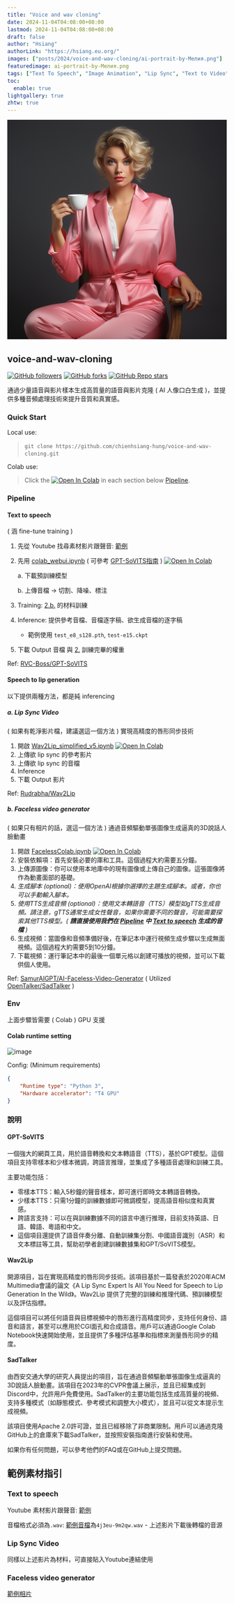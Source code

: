 ```yaml
---
title: "Voice and wav cloning"
date: 2024-11-04T04:08:00+08:00
lastmod: 2024-11-04T04:08:00+08:00
draft: false
author: "Hsiang"
authorLink: "https://hsiang.eu.org/"
images: ["posts/2024/voice-and-wav-cloning/ai-portrait-by-Мелия.png"]
featuredimage: ai-portrait-by-Мелия.png
tags: ["Text To Speech", "Image Animation", "Lip Sync", "Text to Video", "Text To Video Ai"]
toc:
  enable: true
lightgallery: true
zhtw: true
---
```

![ai-portrait-by-Мелия.png](ai-portrait-by-Мелия.png "ai portrait by Мелия")
## voice-and-wav-cloning
<a href="https://github.com/chienhsiang-hung"><img alt="GitHub followers" src="https://img.shields.io/github/followers/chienhsiang-hung"></a>
<a href="https://github.com/chienhsiang-hung/voice-and-wav-cloning/fork"><img alt="GitHub forks" src="https://img.shields.io/github/forks/chienhsiang-hung/voice-and-wav-cloning"></a>
<a href="https://github.com/chienhsiang-hung/voice-and-wav-cloning"><img alt="GitHub Repo stars" src="https://img.shields.io/github/stars/chienhsiang-hung/voice-and-wav-cloning"></a>

通過少量語音與影片樣本生成高質量的語音與影片克隆 ( AI 人像口白生成 )，並提供多種音頻處理技術來提升音質和真實感。
### Quick Start
Local use:
> `git clone https://github.com/chienhsiang-hung/voice-and-wav-cloning.git`

Colab use:
> Click the [![Open In Colab](https://colab.research.google.com/assets/colab-badge.svg)](https://github.com/chienhsiang-hung/voice-and-wav-cloning) in each section below [Pipeline](#Pipeline).

### Pipeline
#### Text to speech
( 涵 fine-tune training )
1. 先從 Youtube 找尋素材影片跟聲音: [範例](https://m.youtube.com/watch?v=2cUEZfT6w3k)

<a id="my2"></a>

2. 先用 [colab_webui.ipynb](https://github.com/chienhsiang-hung/voice-and-wav-cloning/blob/main/colab_webui.ipynb) ( 可參考 [GPT-SoVITS指南](https://www.yuque.com/baicaigongchang1145haoyuangong/ib3g1e/zqbopihzr6eqoyl8) ) [![Open In Colab](https://colab.research.google.com/assets/colab-badge.svg)](https://colab.research.google.com/github/chienhsiang-hung/voice-and-wav-cloning/blob/main/colab_webui.ipynb)

    a. 下載預訓練模型

    <a id="my2b"></a>

    b. 上傳音檔 -> 切割、降噪、標注
4. Training: [2.b.](#my2b) 的材料訓練
5. Inference: 提供參考音檔、音檔逐字稿、欲生成音檔的逐字稿

    - 範例使用 `test_e8_s128.pth`, `test-e15.ckpt`
6. 下載 Output 音檔 與 [2.](#my2) 訓練完畢的權重

Ref: [RVC-Boss/GPT-SoVITS](https://github.com/RVC-Boss/GPT-SoVITS)
#### Speech to lip generation
以下提供兩種方法，都是純 inferencing
##### a. Lip Sync Video
( 如果有乾淨影片檔，建議選這一個方法 ) 實現高精度的唇形同步技術

1. 開啟 [Wav2Lip_simplified_v5.ipynb](https://github.com/chienhsiang-hung/voice-and-wav-cloning/blob/main/Wav2Lip_simplified_v5.ipynb) [![Open In Colab](https://colab.research.google.com/assets/colab-badge.svg)](https://colab.research.google.com/github/chienhsiang-hung/voice-and-wav-cloning/blob/main/Wav2Lip_simplified_v5.ipynb)
2. 上傳欲 lip sync 的參考影片
3. 上傳欲 lip sync 的音檔
4. Inference
5. 下載 Output 影片

Ref: [Rudrabha/Wav2Lip](https://github.com/Rudrabha/Wav2Lip)
##### b. Faceless video generator
( 如果只有相片的話，選這一個方法 ) 通過音頻驅動單張圖像生成逼真的3D說話人臉動畫

1. 開啟 [FacelessColab.ipynb](https://github.com/chienhsiang-hung/voice-and-wav-cloning/blob/main/FacelessColab.ipynb) [![Open In Colab](https://colab.research.google.com/assets/colab-badge.svg)](https://colab.research.google.com/github/chienhsiang-hung/voice-and-wav-cloning/blob/main/FacelessColab.ipynb)
2. 安裝依賴項：首先安裝必要的庫和工具。這個過程大約需要五分鐘。
3. 上傳源圖像：你可以使用本地庫中的現有圖像或上傳自己的圖像。這張圖像將作為動畫面部的基礎。
4. *生成腳本 (optional)：使用OpenAI根據你選擇的主題生成腳本。或者，你也可以手動輸入腳本。*
5. _使用TTS生成音頻 (optional)：使用文本轉語音（TTS）模型如gTTS生成音頻。請注意，gTTS通常生成女性聲音，如果你需要不同的聲音，可能需要探索其他TTS模型。( **請直接使用我們在 [Pipeline](#Pipeline) 中 [Text to speech](#Text-to-speech) 生成的音檔** )_
6. 生成視頻：當圖像和音頻準備好後，在筆記本中運行視頻生成步驟以生成無面視頻。這個過程大約需要5到10分鐘。
7. 下載視頻：運行筆記本中的最後一個單元格以創建可播放的視頻，並可以下載供個人使用。

Ref: [SamurAIGPT/AI-Faceless-Video-Generator](https://github.com/SamurAIGPT/AI-Faceless-Video-Generator) ( Utilized [OpenTalker/SadTalker](https://github.com/OpenTalker/SadTalker) )
### Env
上面步驟皆需要 ( Colab ) GPU 支援
#### Colab runtime setting
![image](https://github.com/user-attachments/assets/9bf435ef-4296-4741-851e-1260447b9b7a)

Config: (Minimum requirements)
```json
{
    "Runtime type": "Python 3",
    "Hardware accelerator": "T4 GPU"
}
```
### 說明
#### GPT-SoVITS
一個強大的網頁工具，用於語音轉換和文本轉語音（TTS），基於GPT模型。這個項目支持零樣本和少樣本微調，跨語言推理，並集成了多種語音處理和訓練工具。

主要功能包括：

- 零樣本TTS：輸入5秒鐘的聲音樣本，即可進行即時文本轉語音轉換。
- 少樣本TTS：只需1分鐘的訓練數據即可微調模型，提高語音相似度和真實感。
- 跨語言支持：可以在與訓練數據不同的語言中進行推理，目前支持英語、日語、韓語、粵語和中文。
- 這個項目還提供了語音伴奏分離、自動訓練集分割、中國語音識別（ASR）和文本標註等工具，幫助初學者創建訓練數據集和GPT/SoVITS模型。
#### Wav2Lip
開源項目，旨在實現高精度的唇形同步技術。該項目基於一篇發表於2020年ACM Multimedia會議的論文《A Lip Sync Expert Is All You Need for Speech to Lip Generation In the Wild》。Wav2Lip 提供了完整的訓練和推理代碼、預訓練模型以及評估指標。

這個項目可以將任何語音與目標視頻中的唇形進行高精度同步，支持任何身份、語音和語言，甚至可以應用於CGI面孔和合成語音。用戶可以通過Google Colab Notebook快速開始使用，並且提供了多種評估基準和指標來測量唇形同步的精度。
#### SadTalker
由西安交通大學的研究人員提出的項目，旨在通過音頻驅動單張圖像生成逼真的3D說話人臉動畫。該項目在2023年的CVPR會議上展示，並且已經集成到Discord中，允許用戶免費使用。SadTalker的主要功能包括生成高質量的視頻、支持多種模式（如靜態模式、參考模式和調整大小模式），並且可以從文本提示生成視頻。

該項目使用Apache 2.0許可證，並且已經移除了非商業限制。用戶可以通過克隆GitHub上的倉庫來下載SadTalker，並按照安裝指南進行安裝和使用。

如果你有任何問題，可以參考他們的FAQ或在GitHub上提交問題。


## 範例素材指引
### Text to speech
Youtube 素材影片跟聲音: [範例](https://m.youtube.com/watch?v=2cUEZfT6w3k)

音檔格式必須為`.wav`: [範例音檔](https://github.com/chienhsiang-hung/voice-and-wav-cloning/blob/main/example%20materials/4j3eu-9m2qw.wav)為`4j3eu-9m2qw.wav` - 上述影片下載後轉檔的音源
### Lip Sync Video
同樣以上述影片為材料，可直接貼入Youtube連結使用
### Faceless video generator
[範例相片](https://github.com/chienhsiang-hung/voice-and-wav-cloning/blob/main/example%20materials/20221129700027.png)